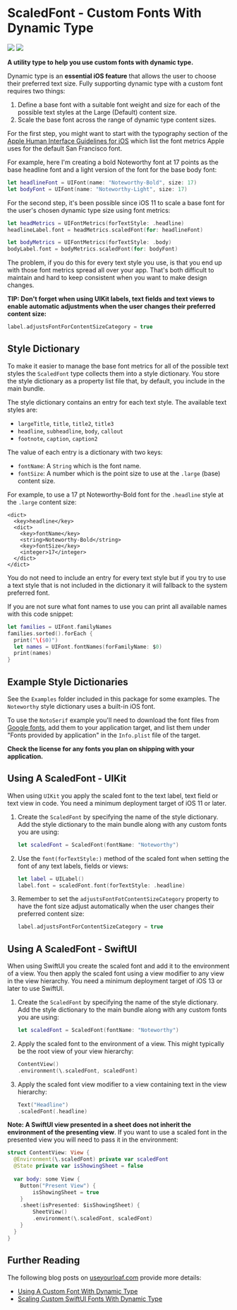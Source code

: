 # ScaledFont - Custom Fonts With Dynamic Type

[![](https://img.shields.io/endpoint?url=https%3A%2F%2Fswiftpackageindex.com%2Fapi%2Fpackages%2Fkharrison%2FScaledFont%2Fbadge%3Ftype%3Dswift-versions)](https://swiftpackageindex.com/kharrison/ScaledFont)
[![](https://img.shields.io/endpoint?url=https%3A%2F%2Fswiftpackageindex.com%2Fapi%2Fpackages%2Fkharrison%2FScaledFont%2Fbadge%3Ftype%3Dplatforms)](https://swiftpackageindex.com/kharrison/ScaledFont)

**A utility type to help you use custom fonts with dynamic type.**

Dynamic type is an **essential iOS feature** that allows the user to choose their preferred text size. Fully supporting dynamic type with a custom font requires two things:

1. Define a base font with a suitable font weight and size for each of the possible text styles at the Large (Default) content size.
2. Scale the base font across the range of dynamic type content sizes.

For the first step, you might want to start with the typography section of the [Apple Human Interface Guidelines for iOS](https://developer.apple.com/design/human-interface-guidelines/ios/visual-design/typography/) which list the font metrics Apple uses for the default San Francisco font.

For example, here I'm creating a bold Noteworthy font at 17 points as the base headline font and a light version of the font for the base body font:

```swift
let headlineFont = UIFont(name: "Noteworthy-Bold", size: 17)
let bodyFont = UIFont(name: "Noteworthy-Light", size: 17)
```

For the second step, it's been possible since iOS 11 to scale a base font for the user's chosen dynamic type size using font metrics:

```swift
let headMetrics = UIFontMetrics(forTextStyle: .headline)
headlineLabel.font = headMetrics.scaledFont(for: headlineFont)

let bodyMetrics = UIFontMetrics(forTextStyle: .body)
bodyLabel.font = bodyMetrics.scaledFont(for: bodyFont)
```

The problem, if you do this for every text style you use, is that you end up with those font metrics spread all over your app. That's both difficult to maintain and hard to keep consistent when you want to make design changes.

**TIP: Don't forget when using UIKit labels, text fields and text views to enable automatic adjustments when the user changes their preferred content size:**

```swift
label.adjustsFontForContentSizeCategory = true
```

## Style Dictionary

To make it easier to manage the base font metrics for all of the possible text styles the `ScaledFont` type collects them into a style dictionary. You store the style dictionary as a property list file that, by default, you include in the main bundle.

The style dictionary contains an entry for each text style. The available text styles are:

- `largeTitle`, `title`, `title2`, `title3`
-  `headline`, `subheadline`, `body`, `callout`
-  `footnote`, `caption`, `caption2`

The value of each entry is a dictionary with two keys:

+ `fontName`: A `String` which is the font name.
+ `fontSize`: A number which is the point size to use at the `.large` (base) content size.

For example, to use a 17 pt Noteworthy-Bold font for the `.headline` style at the `.large` content size:

```
<dict>
  <key>headline</key>
  <dict>
    <key>fontName</key>
    <string>Noteworthy-Bold</string>
    <key>fontSize</key>
    <integer>17</integer>
  </dict>
</dict>
```

You do not need to include an entry for every text style but if you try to use a text style that is not included in the dictionary it will fallback to the system preferred font.

If you are not sure what font names to use you can print all available names with this code snippet:

```swift
let families = UIFont.familyNames
families.sorted().forEach {
  print("\($0)")
  let names = UIFont.fontNames(forFamilyName: $0)
  print(names)
}
```

## Example Style Dictionaries

See the `Examples` folder included in this package for some examples. The `Noteworthy` style dictionary uses a built-in iOS font.

To use the `NotoSerif` example you'll need to download the font files from [Google fonts](https://fonts.google.com/specimen/Noto+Serif), add them to your application target, and list them under "Fonts provided by application" in the `Info.plist` file of the target.

**Check the license for any fonts you plan on shipping with your application.**

## Using A ScaledFont - UIKit

When using `UIKit` you apply the scaled font to the text label, text field or text view in code. You need a minimum deployment target of iOS 11 or later. 

1. Create the `ScaledFont` by specifying the name of the style dictionary. Add the style dictionary to the main bundle along with any custom fonts you are using:

    ```swift
    let scaledFont = ScaledFont(fontName: "Noteworthy")
    ```

2. Use the `font(forTextStyle:)` method of the scaled font when setting the font of any text labels, fields or views: 

    ```swift
    let label = UILabel()
    label.font = scaledFont.font(forTextStyle: .headline)
    ```

3. Remember to set the `adjustsFontFotContentSizeCategory` property to have the font size adjust automatically when the user changes their preferred content size:

    ```swift
    label.adjustsFontForContentSizeCategory = true
    ```

## Using A ScaledFont - SwiftUI

When using SwiftUI you create the scaled font and add it to the environment of a view. You then apply the scaled font using a view modifier to any view in the view hierarchy. You need a minimum deployment target of iOS 13 or later to use SwiftUI. 

1. Create the `ScaledFont` by specifying the name of the style dictionary. Add the style dictionary to the main bundle along with any custom fonts you are using:

    ```swift
    let scaledFont = ScaledFont(fontName: "Noteworthy")
    ```

2. Apply the scaled font to the environment of a view. This might typically be the root view of your view hierarchy:

    ```swift
    ContentView()
    .environment(\.scaledFont, scaledFont)
    ```

3. Apply the scaled font view modifier to a view containing text in the view hierarchy:

    ```swift
    Text("Headline")
    .scaledFont(.headline)
    ```

**Note: A SwiftUI view presented in a sheet does not inherit the environment of the presenting view**. If you want to use a scaled font in the presented view you will need to pass it in the environment:

```swift
struct ContentView: View {
  @Environment(\.scaledFont) private var scaledFont
  @State private var isShowingSheet = false
  
  var body: some View {
    Button("Present View") {
        isShowingSheet = true
    }
    .sheet(isPresented: $isShowingSheet) {
        SheetView()
        .environment(\.scaledFont, scaledFont)
    }
  }
}
```

## Further Reading

The following blog posts on [useyourloaf.com](https://useyourloaf.com) provide more details:

+ [Using A Custom Font With Dynamic Type](https://useyourloaf.com/blog/using-a-custom-font-with-dynamic-type/)
+ [Scaling Custom SwiftUI Fonts With Dynamic Type](https://useyourloaf.com/blog/scaling-custom-swiftui-fonts-with-dynamic-type/)
